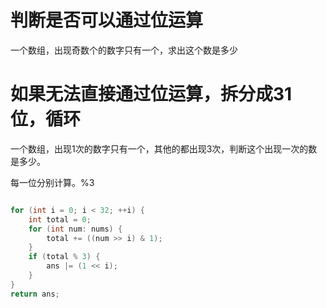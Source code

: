 # 判断是否可以通过位运算
一个数组，出现奇数个的数字只有一个，求出这个数是多少

# 如果无法直接通过位运算，拆分成31位，循环

一个数组，出现1次的数字只有一个，其他的都出现3次，判断这个出现一次的数是多少。

每一位分别计算。%3
```java

for (int i = 0; i < 32; ++i) {
    int total = 0;
    for (int num: nums) {
        total += ((num >> i) & 1);
    }
    if (total % 3) {
        ans |= (1 << i);
    }
}
return ans;
```
